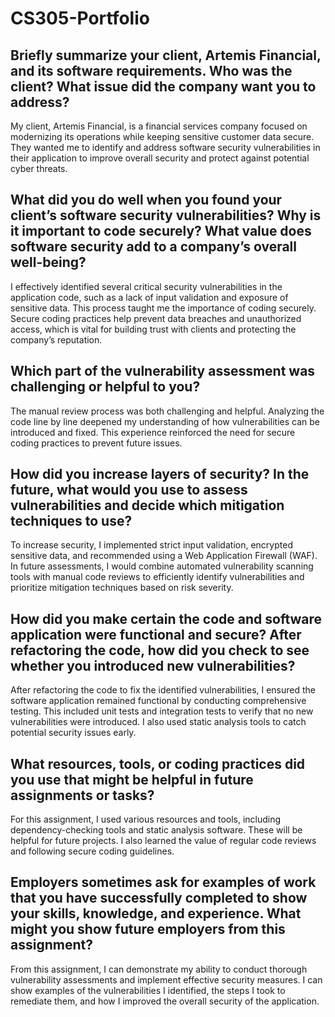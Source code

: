 # CS305-Portfolio

## Briefly summarize your client, Artemis Financial, and its software requirements. Who was the client? What issue did the company want you to address?
My client, Artemis Financial, is a financial services company focused on modernizing its operations while keeping sensitive customer data secure. They wanted me to identify and address software security vulnerabilities in their application to improve overall security and protect against potential cyber threats.

## What did you do well when you found your client’s software security vulnerabilities? Why is it important to code securely? What value does software security add to a company’s overall well-being?
I effectively identified several critical security vulnerabilities in the application code, such as a lack of input validation and exposure of sensitive data. This process taught me the importance of coding securely. Secure coding practices help prevent data breaches and unauthorized access, which is vital for building trust with clients and protecting the company’s reputation.

## Which part of the vulnerability assessment was challenging or helpful to you?
The manual review process was both challenging and helpful. Analyzing the code line by line deepened my understanding of how vulnerabilities can be introduced and fixed. This experience reinforced the need for secure coding practices to prevent future issues.

## How did you increase layers of security? In the future, what would you use to assess vulnerabilities and decide which mitigation techniques to use?
To increase security, I implemented strict input validation, encrypted sensitive data, and recommended using a Web Application Firewall (WAF). In future assessments, I would combine automated vulnerability scanning tools with manual code reviews to efficiently identify vulnerabilities and prioritize mitigation techniques based on risk severity.

## How did you make certain the code and software application were functional and secure? After refactoring the code, how did you check to see whether you introduced new vulnerabilities?
After refactoring the code to fix the identified vulnerabilities, I ensured the software application remained functional by conducting comprehensive testing. This included unit tests and integration tests to verify that no new vulnerabilities were introduced. I also used static analysis tools to catch potential security issues early.

## What resources, tools, or coding practices did you use that might be helpful in future assignments or tasks?
For this assignment, I used various resources and tools, including dependency-checking tools and static analysis software. These will be helpful for future projects. I also learned the value of regular code reviews and following secure coding guidelines.

## Employers sometimes ask for examples of work that you have successfully completed to show your skills, knowledge, and experience. What might you show future employers from this assignment?
From this assignment, I can demonstrate my ability to conduct thorough vulnerability assessments and implement effective security measures. I can show examples of the vulnerabilities I identified, the steps I took to remediate them, and how I improved the overall security of the application.
